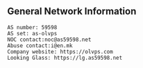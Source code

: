 
## General Network Information
```
AS number: 59598
AS set: as-olvps
NOC contact:noc@as59598.net
Abuse contact:i@en.mk
Company website: https://olvps.com
Looking Glass: https://lg.as59598.net
```

